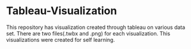 # Tableau-Visualization
This repository has visualization created through tableau on various data set. There are two files(.twbx and .png) for each visualization.
This visualizations were created for self learning.
